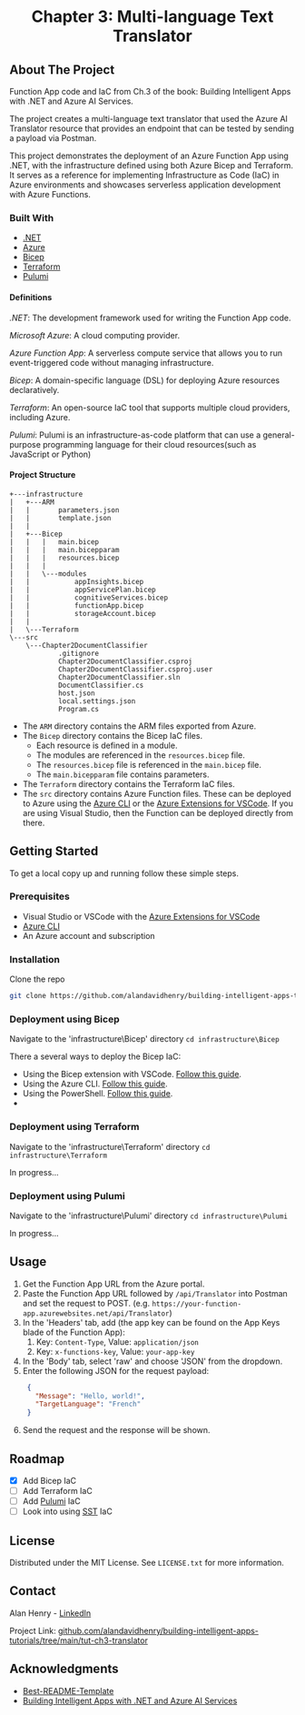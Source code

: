 <div align="center">
  <h1 align="center">Chapter 3: Multi-language Text Translator</h1>
</div>

<!-- ABOUT THE PROJECT -->

## About The Project

<!-- [![Product Name Screen Shot][product-screenshot]](https://example.com) -->

Function App code and IaC from Ch.3 of the book: Building Intelligent Apps with .NET and Azure AI Services.

The project creates a multi-language text translator that used the Azure AI Translator resource that provides an endpoint that can be tested by sending a payload via Postman.

This project demonstrates the deployment of an Azure Function App using .NET, with the infrastructure defined using both Azure Bicep and Terraform. It serves as a reference for implementing Infrastructure as Code (IaC) in Azure environments and showcases serverless application development with Azure Functions.

### Built With

- [.NET](https://dotnet.microsoft.com/en-us/)
- [Azure](https://azure.microsoft.com/en-gb)
- [Bicep](https://learn.microsoft.com/en-us/azure/azure-resource-manager/bicep/)
- [Terraform](https://www.terraform.io/)
- [Pulumi](https://www.pulumi.com/)

#### Definitions

_.NET_: The development framework used for writing the Function App code.

_Microsoft Azure_: A cloud computing provider.

_Azure Function App_: A serverless compute service that allows you to run event-triggered code without managing infrastructure.

_Bicep_: A domain-specific language (DSL) for deploying Azure resources declaratively.

_Terraform_: An open-source IaC tool that supports multiple cloud providers, including Azure.

_Pulumi_: Pulumi is an infrastructure-as-code platform that can use a general-purpose programming language for their cloud resources(such as JavaScript or Python)

#### Project Structure

```
+---infrastructure
|   +---ARM
|   |       parameters.json
|   |       template.json
|   |
|   +---Bicep
|   |   |   main.bicep
|   |   |   main.bicepparam
|   |   |   resources.bicep
|   |   |
|   |   \---modules
|   |           appInsights.bicep
|   |           appServicePlan.bicep
|   |           cognitiveServices.bicep
|   |           functionApp.bicep
|   |           storageAccount.bicep
|   |
|   \---Terraform
\---src
    \---Chapter2DocumentClassifier
            .gitignore
            Chapter2DocumentClassifier.csproj
            Chapter2DocumentClassifier.csproj.user
            Chapter2DocumentClassifier.sln
            DocumentClassifier.cs
            host.json
            local.settings.json
            Program.cs

```

- The `ARM` directory contains the ARM files exported from Azure.
- The `Bicep` directory contains the Bicep IaC files.
  - Each resource is defined in a module.
  - The modules are referenced in the `resources.bicep` file.
  - The `resources.bicep` file is referenced in the `main.bicep` file.
  - The `main.bicepparam` file contains parameters.
- The `Terraform` directory contains the Terraform IaC files.
- The `src` directory contains Azure Function files. These can be deployed to Azure using the [Azure CLI](https://learn.microsoft.com/en-us/cli/azure/install-azure-cli) or the [Azure Extensions for VSCode](https://code.visualstudio.com/docs/azure/extensions). If you are using Visual Studio, then the Function can be deployed directly from there.

<!-- GETTING STARTED -->

## Getting Started

To get a local copy up and running follow these simple steps.

### Prerequisites

- Visual Studio or VSCode with the [Azure Extensions for VSCode](https://code.visualstudio.com/docs/azure/extensions)
- [Azure CLI](https://learn.microsoft.com/en-us/cli/azure/install-azure-cli)
- An Azure account and subscription

### Installation

Clone the repo

```sh
git clone https://github.com/alandavidhenry/building-intelligent-apps-tutorials.git
```

### Deployment using Bicep

Navigate to the 'infrastructure\Bicep' directory `cd infrastructure\Bicep`

There a several ways to deploy the Bicep IaC:

- Using the Bicep extension with VSCode. [Follow this guide](https://learn.microsoft.com/en-us/azure/azure-resource-manager/bicep/deploy-vscode).
- Using the Azure CLI. [Follow this guide](https://learn.microsoft.com/en-us/azure/azure-resource-manager/bicep/deploy-vscode).
- Using the PowerShell. [Follow this guide](https://learn.microsoft.com/en-us/azure/azure-resource-manager/bicep/deploy-powershell).
- 
### Deployment using Terraform

Navigate to the 'infrastructure\Terraform' directory `cd infrastructure\Terraform`

In progress...

### Deployment using Pulumi

Navigate to the 'infrastructure\Pulumi' directory `cd infrastructure\Pulumi`

In progress...

<!-- USAGE EXAMPLES -->

## Usage

1. Get the Function App URL from the Azure portal.
2. Paste the Function App URL followed by `/api/Translator` into Postman and set the request to POST. (e.g. `https://your-function-app.azurewebsites.net/api/Translator`)
3. In the 'Headers' tab, add (the app key can be found on the App Keys blade of the Function App):
   1. Key: `Content-Type`, Value: `application/json`
   2. Key: `x-functions-key`, Value: `your-app-key`
4. In the 'Body' tab, select 'raw' and choose 'JSON' from the dropdown.
5. Enter the following JSON for the request payload:
   ```json
    {
      "Message": "Hello, world!",
      "TargetLanguage": "French"
    }
    ```
6. Send the request and the response will be shown.

<!-- ROADMAP -->

## Roadmap

- [x] Add Bicep IaC
- [ ] Add Terraform IaC
- [ ] Add [Pulumi](https://www.pulumi.com) IaC
- [ ] Look into using [SST](https://sst.dev) IaC

<!-- LICENSE -->

## License

Distributed under the MIT License. See `LICENSE.txt` for more information.

<!-- CONTACT -->

## Contact

Alan Henry - [LinkedIn](https://www.linkedin.com/in/alandavidhenry)

Project Link: [github.com/alandavidhenry/building-intelligent-apps-tutorials/tree/main/tut-ch3-translator](https://github.com/alandavidhenry/building-intelligent-apps-tutorials/tree/main/tut-ch3-translator)

<!-- ACKNOWLEDGMENTS -->

## Acknowledgments

- [Best-README-Template](https://github.com/othneildrew/Best-README-Template)
- [Building Intelligent Apps with .NET and Azure AI Services](https://link.springer.com/book/10.1007/979-8-8688-0435-9)

<!-- MARKDOWN LINKS & IMAGES -->
<!-- https://www.markdownguide.org/basic-syntax/#reference-style-links -->

[product-screenshot]: images/screenshot.png
